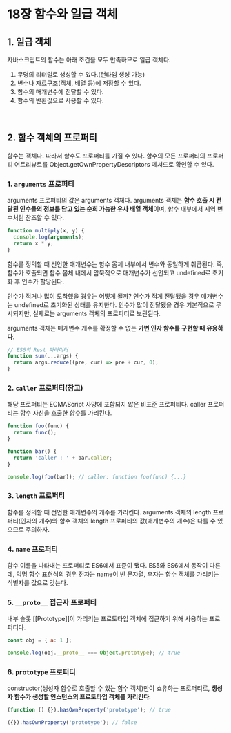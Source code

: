 # 18장 함수와 일급 객체

## 1. 일급 객체

자바스크립트의 함수는 아래 조건을 모두 만족하므로 일급 객체다.

1. 무명의 리터럴로 생성할 수 있다.(런타임 생성 가능)
2. 변수나 자료구조(객체, 배열 등)에 저장할 수 있다.
3. 함수의 매개변수에 전달할 수 있다.
4. 함수의 반환값으로 사용할 수 있다.

<br/>

## 2. 함수 객체의 프로퍼티

함수는 객체다. 따라서 함수도 프로퍼티를 가질 수 있다. 함수의 모든 프로퍼티의 프로퍼티 어트리뷰트를 Object.getOwnPropertyDescriptors 메서드로 확인할 수 있다.

### 1. `arguments` 프로퍼티

arguments 프로퍼티의 값은 arguments 객체다. arguments 객체는 **함수 호출 시 전달된 인수들의 정보를 담고 있는 순회 가능한 유사 배열 객체**이며, 함수 내부에서 지역 변수처럼 참조할 수 있다.

```js
function multiply(x, y) {
  console.log(arguments);
  return x * y;
}
```

함수를 정의할 때 선언한 매개변수는 함수 몸체 내부에서 변수와 동일하게 취급된다. 즉, 함수가 호출되면 함수 몸체 내에서 암묵적으로 매개변수가 선언되고 undefined로 초기화 후 인수가 할당된다.

인수가 적거나 많이 도착했을 경우는 어떻게 될까? 인수가 적게 전달됐을 경우 매개변수는 undefined로 초기화된 상태를 유지한다. 인수가 많이 전달됐을 경우 기본적으로 무시되지만, 실제로는 arguments 객체의 프로퍼티로 보관된다.

arguments 객체는 매개변수 개수를 확정할 수 없는 **가변 인자 함수를 구현할 때 유용하다**.

```js
// ES6의 Rest 파라미터
function sum(...args) {
  return args.reduce((pre, cur) => pre + cur, 0);
}
```

### 2. `caller` 프로퍼티(참고)

해당 프로퍼티는 ECMAScript 사양에 포함되지 않은 비표준 프로퍼티다. caller 프로퍼티는 함수 자신을 호출한 함수를 가리킨다.

```js
function foo(func) {
  return func();
}

function bar() {
  return 'caller : ' + bar.caller;
}

console.log(foo(bar)); // caller: function foo(func) {...}
```

### 3. `length` 프로퍼티

함수를 정의할 때 선언한 매개변수의 개수를 가리킨다. arguments 객체의 length 프로퍼티(인자의 개수)와 함수 객체의 length 프로퍼티의 값(매개변수의 개수)은 다를 수 있으므로 주의하자.

### 4. `name` 프로퍼티

함수 이름을 나타내는 프로퍼티로 ES6에서 표준이 됐다. ES5와 ES6에서 동작이 다른데, 익명 함수 표현식의 경우 전자는 name이 빈 문자열, 후자는 함수 객체를 가리키는 식별자를 값으로 갖는다.

### 5. `__proto__` 접근자 프로퍼티

내부 슬롯 [[Prototype]]이 가리키는 프로토타입 객체에 접근하기 위해 사용하는 프로퍼티다.

```js
const obj = { a: 1 };

console.log(obj.__proto__ === Object.prototype); // true
```

### 6. `prototype` 프로퍼티

constructor(생성자 함수로 호출할 수 있는 함수 객체)만이 쇼유하는 프로퍼티로, **생성자 함수가 생성할 인스턴스의 프로토타입 객체를 가리킨다**.

```js
(function () {}).hasOwnProperty('prototype'); // true

({}).hasOwnProperty('prototype'); // false
```
